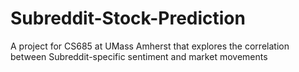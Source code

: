 # Subreddit-Stock-Prediction
A project for CS685 at UMass Amherst that explores the correlation between Subreddit-specific sentiment and market movements


